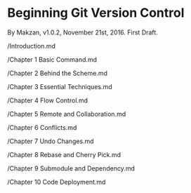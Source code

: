 # Beginning Git Version Control

By Makzan, v1.0.2, November 21st, 2016. First Draft.


/Introduction.md

/Chapter 1 Basic Command.md

/Chapter 2 Behind the Scheme.md

/Chapter 3 Essential Techniques.md

/Chapter 4 Flow Control.md

/Chapter 5 Remote and Collaboration.md

/Chapter 6 Conflicts.md

/Chapter 7 Undo Changes.md

/Chapter 8 Rebase and Cherry Pick.md

/Chapter 9 Submodule and Dependency.md

/Chapter 10 Code Deployment.md


